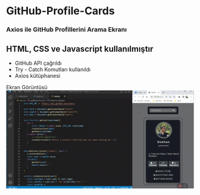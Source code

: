 # GitHub-Profile-Cards
<h3>Axios ile GitHub Profillerini Arama Ekranı </h3>
<h2>HTML, CSS ve Javascript kullanılmıştır</h2>
<ul>
  <li>GitHub API çağrıldı </li>
  <li>Try - Catch Komutları kullanıldı</li>
  <li>Axios kütüphanesi </li>
</ul>

Ekran Görüntüsü
<img src="GitHub_Profile_Screen.gif"/>
